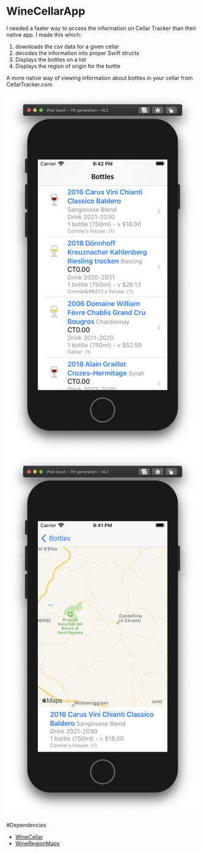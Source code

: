 # WineCellarApp
I needed a faster way to access the information on Cellar Tracker than their native app. I made this which:
1. downloads the csv data for a given cellar
2. decodes the information into proper Swift structs
3. Displays the bottles on a list
4. Displays the region of origin for the bottle

A more native way of viewing information about bottles in your cellar from CellarTracker.com. 

![List](/media/list.png)
![Map](/media/map.png)

#Dependencies

- [WineCellar](https://github.com/rodericj/WineCellar)
- [WineRegionMaps](https://github.com/rodericj/WineRegionMaps)